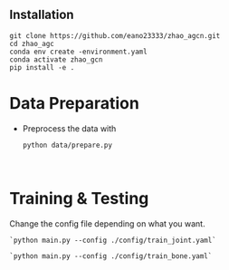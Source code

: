  ## Installation
```shell
git clone https://github.com/eano23333/zhao_agcn.git
cd zhao_agc
conda env create -environment.yaml
conda activate zhao_gcn
pip install -e .
```

# Data Preparation

 - Preprocess the data with
  
    `python data/prepare.py`


​     
# Training & Testing

Change the config file depending on what you want.


    `python main.py --config ./config/train_joint.yaml`
    
    `python main.py --config ./config/train_bone.yaml`
